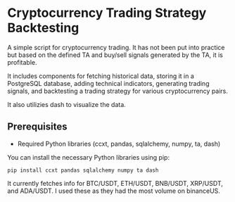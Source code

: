 # Cryptocurrency Trading Strategy Backtesting

A simple script for cryptocurrency trading. It has not been put into practice but based on the defined TA and buy/sell signals generated by the TA, it is profitable.

It includes components for fetching historical data, storing it in a PostgreSQL database, adding technical indicators, generating trading signals, and backtesting a trading strategy for various cryptocurrency pairs.

It also utilizies dash to visualize the data.

## Prerequisites

- Required Python libraries (ccxt, pandas, sqlalchemy, numpy, ta, dash)

You can install the necessary Python libraries using pip:

```
pip install ccxt pandas sqlalchemy numpy ta dash
```

It currently fetches info for BTC/USDT, ETH/USDT, BNB/USDT, XRP/USDT, and ADA/USDT. I used these as they had the most volume on binanceUS.
